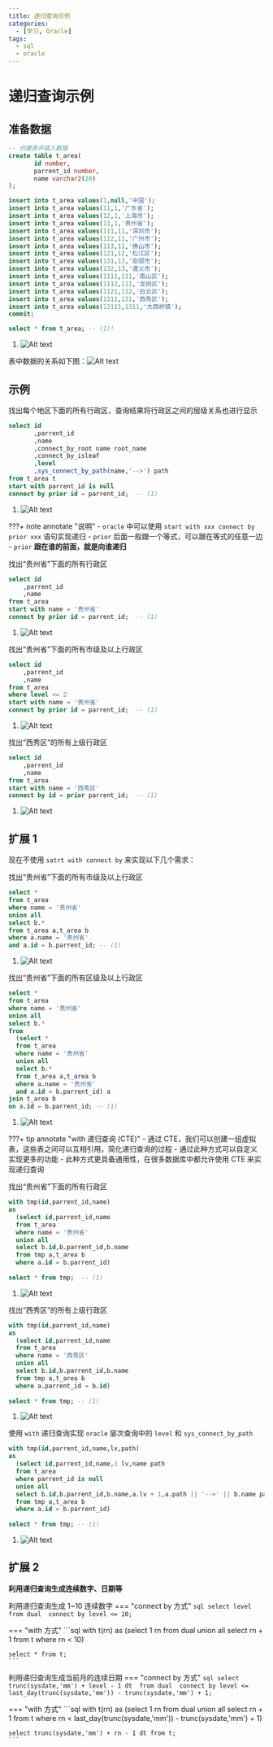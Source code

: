 ```yaml
---
title: 递归查询示例
categories:
  - [学习, Oracle]
tags:
  - sql
  - oracle
---
```

# 递归查询示例

## 准备数据

```sql
-- 创建表并插入数据
create table t_area(
       id number,
       parrent_id number,
       name varchar2(20)
);

insert into t_area values(1,null,'中国');
insert into t_area values(11,1,'广东省');
insert into t_area values(12,1,'上海市');
insert into t_area values(13,1,'贵州省');
insert into t_area values(111,11,'深圳市');
insert into t_area values(112,11,'广州市');
insert into t_area values(113,11,'佛山市');
insert into t_area values(121,12,'松江区');
insert into t_area values(131,13,'安顺市');
insert into t_area values(132,13,'遵义市');
insert into t_area values(1111,111,'南山区');
insert into t_area values(1112,111,'龙岗区');
insert into t_area values(1121,112,'白云区');
insert into t_area values(1311,131,'西秀区');
insert into t_area values(13111,1311,'大西桥镇');
commit; 

select * from t_area; -- (1)!
```

1.  ![Alt text](./assets/img1.png)


表中数据的关系如下图：![Alt text](./assets/tree.png)

## 示例

找出每个地区下面的所有行政区，查询结果将行政区之间的层级关系也进行显示
```sql
select id
       ,parrent_id
       ,name  
       ,connect_by_root name root_name
       ,connect_by_isleaf 
       ,level 
       ,sys_connect_by_path(name,'-->') path 
from t_area t 
start with parrent_id is null 
connect by prior id = parrent_id;  -- (1)
```

1.  ![Alt text](./assets/img2.png)

???+ note annotate "说明"
    - `oracle` 中可以使用 `start with xxx connect by prior xxx` 语句实现递归 
    - `prior` 后面一般跟一个等式，可以跟在等式的任意一边
    - `prior` **跟在谁的前面，就是向谁递归**

找出“贵州省”下面的所有行政区

```sql
select id
    ,parrent_id
    ,name
from t_area
start with name = '贵州省' 
connect by prior id = parrent_id;  -- (1)
```

1.  ![Alt text](./assets/img3.png)

找出“贵州省”下面的所有市级及以上行政区

```sql
select id
    ,parrent_id
    ,name
from t_area
where level <= 2
start with name = '贵州省' 
connect by prior id = parrent_id;  -- (1)
```

1.  ![Alt text](./assets/img4.png)  

找出“西秀区”的所有上级行政区

```sql
select id
    ,parrent_id
    ,name
from t_area
start with name = '西秀区' 
connect by id = prior parrent_id;  -- (1)
```

1.  ![Alt text](./assets/img5.png)  


## 扩展 1


现在不使用 `satrt with connect by` 来实现以下几个需求：


找出“贵州省”下面的所有市级及以上行政区
```sql
select *
from t_area 
where name = '贵州省'
union all
select b.* 
from t_area a,t_area b 
where a.name = '贵州省'
and a.id = b.parrent_id; -- (1)
```

1.  ![Alt text](./assets/img4-1711627596234-13.png)

找出“贵州省”下面的所有区级及以上行政区
```sql
select *
from t_area 
where name = '贵州省'
union all 
select b.*  
from 
  (select *
  from t_area 
  where name = '贵州省'
  union all
  select b.* 
  from t_area a,t_area b 
  where a.name = '贵州省'
  and a.id = b.parrent_id) a
join t_area b
on a.id = b.parrent_id; -- (1)
```

1.  ![Alt text](./assets/img6.png)


???+ tip annotate "with 递归查询 (CTE)"
    - 通过 CTE，我们可以创建一组虚拟表，这些表之间可以互相引用，简化递归查询的过程
    - 通过此种方式可以自定义实现更多的功能
    - 此种方式更具备通用性，在很多数据库中都允许使用 CTE 来实现递归查询 


找出“贵州省”下面的所有行政区
```sql
with tmp(id,parrent_id,name) 
as 
  (select id,parrent_id,name 
  from t_area 
  where name = '贵州省'
  union all
  select b.id,b.parrent_id,b.name  
  from tmp a,t_area b 
  where a.id = b.parrent_id)
  
select * from tmp;  -- (1)
```

1.  ![Alt text](./assets/img3-1711627612981-16.png)


找出“西秀区”的所有上级行政区
```sql
with tmp(id,parrent_id,name) 
as 
  (select id,parrent_id,name 
  from t_area 
  where name = '西秀区'
  union all
  select b.id,b.parrent_id,b.name  
  from tmp a,t_area b 
  where a.parrent_id = b.id)
  
select * from tmp; -- (1)
```

1.  ![Alt text](./assets/img5-1711627617648-18.png)

使用 `with` 递归查询实现 `oracle` 层次查询中的 `level` 和 `sys_connect_by_path`
```sql
with tmp(id,parrent_id,name,lv,path) 
as 
  (select id,parrent_id,name,1 lv,name path 
  from t_area 
  where parrent_id is null 
  union all
  select b.id,b.parrent_id,b.name,a.lv + 1,a.path || '-->' || b.name path 
  from tmp a,t_area b 
  where a.id = b.parrent_id)
  
select * from tmp; -- (1)
```

1.  ![Alt text](./assets/img7.png)


## 扩展 2 

**利用递归查询生成连续数字、日期等**

利用递归查询生成 1~10 连续数字
=== "connect by 方式"
    ```sql
    select level 
    from dual 
    connect by level <= 10;
    ```

=== "with 方式"
    ```sql
    with t(rn) 
    as 
    (select 1 rn from dual
    union all 
    select rn + 1 from t 
    where rn < 10)

    select * from t;
    ```

利用递归查询生成当前月的连续日期
=== "connect by 方式"
    ```sql
    select trunc(sysdate,'mm') + level - 1 dt 
    from dual 
    connect by level <= last_day(trunc(sysdate,'mm')) - trunc(sysdate,'mm') + 1;
    ```

=== "with 方式"
    ```sql
    with t(rn) 
    as 
    (select 1 rn from dual
    union all 
    select rn + 1 from t 
    where rn < last_day(trunc(sysdate,'mm')) - trunc(sysdate,'mm') + 1)

    select trunc(sysdate,'mm') + rn - 1 dt from t;
    ```
